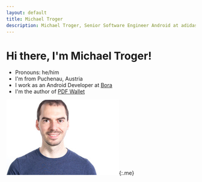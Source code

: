 ```yaml
---
layout: default
title: Michael Troger
description: Michael Troger, Senior Software Engineer Android at adidas Digital Sports
---
```

# Hi there, I'm Michael Troger!

* Pronouns: he/him
* I'm from Puchenau, Austria
* I work as an Android Developer at [Bora](https://www.bora.com/)
* I'm the author of [PDF Wallet](/greenpass)

![Image of myself, Michael Troger](/images/michael.jpg){:.me}
